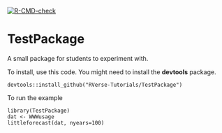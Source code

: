   <!-- badges: start -->
  [![R-CMD-check](https://github.com/RVerse-Tutorials/TestPackage/workflows/R-CMD-check/badge.svg)](https://github.com/RVerse-Tutorials/TestPackage/actions)
  <!-- badges: end -->

# TestPackage
A small package for students to experiment with.

To install, use this code. You might need to install the **devtools** package.
```
devtools::install_github("RVerse-Tutorials/TestPackage")
```

To run the example
```
library(TestPackage)
dat <- WWWusage
littleforecast(dat, nyears=100)
```

